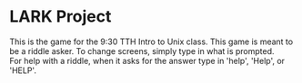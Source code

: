 # LARK Project
  
This is the game for the 9:30 TTH Intro to Unix class.
This game is meant to be a riddle asker.
To change screens, simply type in what is prompted.		
For help with a riddle, when it asks for the answer type in 'help', 'Help', or 'HELP'.
